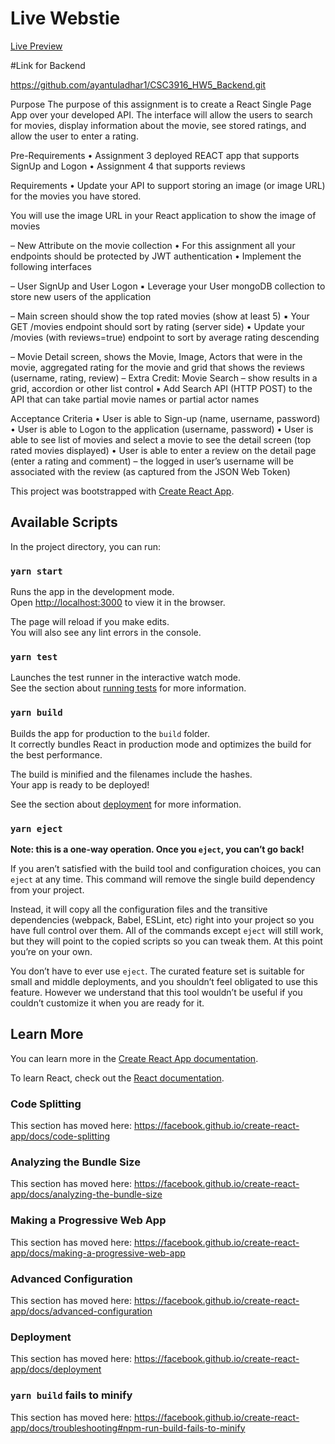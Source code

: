# Live Webstie

[Live Preview](https://ayanhw5-react-frontend.herokuapp.com/)

#Link for Backend

https://github.com/ayantuladhar1/CSC3916_HW5_Backend.git

Purpose 
The purpose of this assignment is to create a React Single Page App over your developed API. The interface will allow the users to search for movies, display information about the movie, see stored ratings, and allow the user to enter a rating. 

Pre-Requirements 
• Assignment 3 deployed REACT app that supports SignUp and Logon 
• Assignment 4 that supports reviews 

Requirements 
• Update your API to support storing an image (or image URL) for the movies you have stored.  

You will use the image URL in your React application to show the image of movies 

– New Attribute on the movie collection 
• For this assignment all your endpoints should be protected by JWT authentication 
• Implement the following interfaces 

– User SignUp and User Logon 
▪ Leverage your User mongoDB collection to store new users of the application 

– Main screen should show the top rated movies (show at least 5) 
▪ Your GET /movies endpoint should sort by rating (server side) 
• Update  your  /movies  (with  reviews=true)  endpoint  to  sort  by average rating descending 

– Movie  Detail  screen,  shows  the  Movie,  Image,  Actors  that  were  in  the  movie, aggregated rating for the movie and grid that shows the reviews (username, rating, review) 
– Extra Credit: Movie Search – show results in a grid, accordion or other list control 
▪ Add Search API (HTTP POST) to the API that can take partial movie names or partial actor names 

Acceptance Criteria 
• User is able to Sign-up (name, username, password) 
• User is able to Logon to the application (username, password) 
• User is able to see list of movies and select a movie to see the detail screen (top rated movies displayed) 
• User is able to enter a review on the detail page (enter a rating and comment) – the logged in user’s username will be associated with the review (as captured from the JSON Web Token) 

This project was bootstrapped with [Create React App](https://github.com/facebook/create-react-app).

## Available Scripts

In the project directory, you can run:

### `yarn start`

Runs the app in the development mode.<br />
Open [http://localhost:3000](http://localhost:3000) to view it in the browser.

The page will reload if you make edits.<br />
You will also see any lint errors in the console.

### `yarn test`

Launches the test runner in the interactive watch mode.<br />
See the section about [running tests](https://facebook.github.io/create-react-app/docs/running-tests) for more information.

### `yarn build`

Builds the app for production to the `build` folder.<br />
It correctly bundles React in production mode and optimizes the build for the best performance.

The build is minified and the filenames include the hashes.<br />
Your app is ready to be deployed!

See the section about [deployment](https://facebook.github.io/create-react-app/docs/deployment) for more information.

### `yarn eject`

**Note: this is a one-way operation. Once you `eject`, you can’t go back!**

If you aren’t satisfied with the build tool and configuration choices, you can `eject` at any time. This command will remove the single build dependency from your project.

Instead, it will copy all the configuration files and the transitive dependencies (webpack, Babel, ESLint, etc) right into your project so you have full control over them. All of the commands except `eject` will still work, but they will point to the copied scripts so you can tweak them. At this point you’re on your own.

You don’t have to ever use `eject`. The curated feature set is suitable for small and middle deployments, and you shouldn’t feel obligated to use this feature. However we understand that this tool wouldn’t be useful if you couldn’t customize it when you are ready for it.

## Learn More

You can learn more in the [Create React App documentation](https://facebook.github.io/create-react-app/docs/getting-started).

To learn React, check out the [React documentation](https://reactjs.org/).

### Code Splitting

This section has moved here: https://facebook.github.io/create-react-app/docs/code-splitting

### Analyzing the Bundle Size

This section has moved here: https://facebook.github.io/create-react-app/docs/analyzing-the-bundle-size

### Making a Progressive Web App

This section has moved here: https://facebook.github.io/create-react-app/docs/making-a-progressive-web-app

### Advanced Configuration

This section has moved here: https://facebook.github.io/create-react-app/docs/advanced-configuration

### Deployment

This section has moved here: https://facebook.github.io/create-react-app/docs/deployment

### `yarn build` fails to minify

This section has moved here: https://facebook.github.io/create-react-app/docs/troubleshooting#npm-run-build-fails-to-minify
